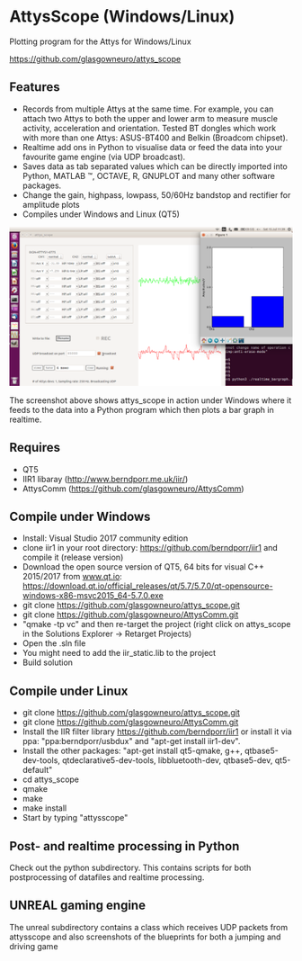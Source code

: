 # AttysScope (Windows/Linux)

Plotting program for the Attys for Windows/Linux

https://github.com/glasgowneuro/attys_scope

## Features

* Records from multiple Attys at the same time. For example, you can attach two Attys to both the upper and lower arm to measure muscle activity, acceleration and orientation. Tested BT dongles which work with more than one Attys: ASUS-BT400 and Belkin (Broadcom chipset).
* Realtime add ons in Python to visualise data or feed the data into your favourite game engine (via UDP broadcast).
* Saves data as tab separated values which can be directly imported into Python, MATLAB ™, OCTAVE, R, GNUPLOT and many other software packages.
* Change the gain, highpass, lowpass, 50/60Hz bandstop and rectifier for amplitude plots
* Compiles under Windows and Linux (QT5)

![alt tag](screenshot.png)

The screenshot above shows attys_scope in action under Windows where it feeds to the data into a Python program
which then plots a bar graph in realtime.

## Requires
* QT5
* IIR1 libaray (http://www.berndporr.me.uk/iir/)
* AttysComm (https://github.com/glasgowneuro/AttysComm)

## Compile under Windows
* Install: Visual Studio 2017 community edition
* clone iir1 in your root directory: https://github.com/berndporr/iir1 and compile it (release version)
* Download the open source version of QT5, 64 bits for visual C++ 2015/2017 from www.qt.io:
  https://download.qt.io/official_releases/qt/5.7/5.7.0/qt-opensource-windows-x86-msvc2015_64-5.7.0.exe
* git clone https://github.com/glasgowneuro/attys_scope.git 
* git clone https://github.com/glasgowneuro/AttysComm.git
* "qmake -tp vc" and then re-target the project (right click on attys_scope in the Solutions Explorer -> Retarget Projects)
* Open the .sln file
* You might need to add the iir_static.lib to the project
* Build solution

## Compile under Linux
* git clone https://github.com/glasgowneuro/attys_scope.git 
* git clone https://github.com/glasgowneuro/AttysComm.git
* Install the IIR filter library https://github.com/berndporr/iir1 or install it via ppa: "ppa:berndporr/usbdux" and  "apt-get install iir1-dev".
* Install the other packages: "apt-get install qt5-qmake, g++, qtbase5-dev-tools, qtdeclarative5-dev-tools, libbluetooth-dev, qtbase5-dev, qt5-default"
* cd attys_scope
* qmake
* make
* make install
* Start by typing "attysscope"

## Post- and realtime processing in Python
Check out the python subdirectory. This contains scripts for both postprocessing of datafiles and realtime processing.

## UNREAL gaming engine
The unreal subdirectory contains a class which receives UDP packets from attysscope and also screenshots of the blueprints for both a jumping and driving game
